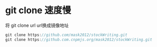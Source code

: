 # git clone 速度慢
将 git clone url url换成镜像地址
```js
git clone https://github.com/mask2012/stockWriting.git  
git clone https://github.com.cnpmjs.org/mask2012/stockWriting.git
```